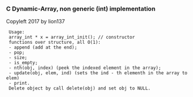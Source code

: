 ### C Dynamic-Array, non generic (int) implementation    
Copyleft 2017 by lion137        
	 
	 Usage:    
	 array_int * x = array_int_init(); // constructor    
	 functions over structure, all O(1):    
	 - append (add at the end);    
	 - pop;    
	 - size;    
	 - is_empty;  
	 - nth(obj, index) (peek the indexed element in the array);    
	 - update(obj, elem, ind) (sets the ind - th elementh in the array to elem)    
	 - print.      
	 Delete object by call delete(obj) and set obj to NULL.
   
	
